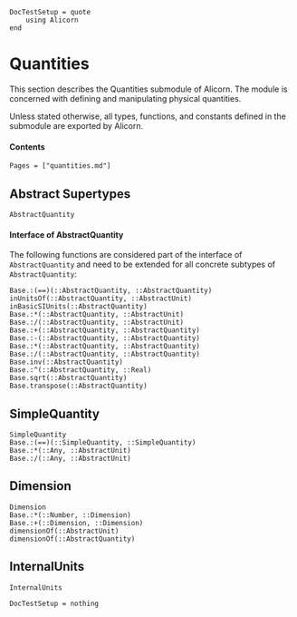 ```@meta
DocTestSetup = quote
    using Alicorn
end
```

# Quantities

This section describes the Quantities submodule of Alicorn. The module is concerned with defining and manipulating physical quantities.

Unless stated otherwise, all types, functions, and constants defined in the submodule are exported by Alicorn.

#### Contents

```@contents
Pages = ["quantities.md"]
```

## Abstract Supertypes

```@docs
AbstractQuantity
```

#### Interface of AbstractQuantity

The following functions are considered part of the interface of `AbstractQuantity` and need to be extended for all concrete subtypes of `AbstractQuantity`:

```@docs
Base.:(==)(::AbstractQuantity, ::AbstractQuantity)
inUnitsOf(::AbstractQuantity, ::AbstractUnit)
inBasicSIUnits(::AbstractQuantity)
Base.:*(::AbstractQuantity, ::AbstractUnit)
Base.:/(::AbstractQuantity, ::AbstractUnit)
Base.:+(::AbstractQuantity, ::AbstractQuantity)
Base.:-(::AbstractQuantity, ::AbstractQuantity)
Base.:*(::AbstractQuantity, ::AbstractQuantity)
Base.:/(::AbstractQuantity, ::AbstractQuantity)
Base.inv(::AbstractQuantity)
Base.:^(::AbstractQuantity, ::Real)
Base.sqrt(::AbstractQuantity)
Base.transpose(::AbstractQuantity)
```

## SimpleQuantity

```@docs
SimpleQuantity
Base.:(==)(::SimpleQuantity, ::SimpleQuantity)
Base.:*(::Any, ::AbstractUnit)
Base.:/(::Any, ::AbstractUnit)
```
## Dimension

```@docs
Dimension
Base.:*(::Number, ::Dimension)
Base.:+(::Dimension, ::Dimension)
dimensionOf(::AbstractUnit)
dimensionOf(::AbstractQuantity)
```

## InternalUnits

```@docs
InternalUnits
```


```@meta
DocTestSetup = nothing
```
